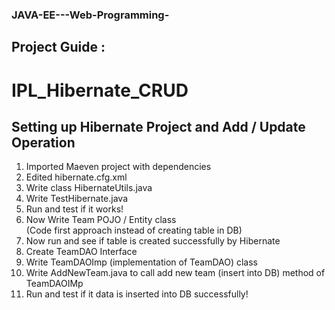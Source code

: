 ### JAVA-EE---Web-Programming-


## Project Guide :

# IPL_Hibernate_CRUD

## Setting up Hibernate Project and Add / Update Operation

1. Imported Maeven project with dependencies
2. Edited hibernate.cfg.xml
3. Write class HibernateUtils.java
4. Write TestHibernate.java
5. Run and test if it works!         
6. Now Write Team POJO / Entity class           
(Code first approach instead of creating table in DB)
7. Now run and see if table is created successfully by Hibernate 
8. Create TeamDAO Interface
9. Write TeamDAOImp (implementation of TeamDAO) class
10. Write AddNewTeam.java to call add new team (insert into DB) method of TeamDAOIMp
11. Run and test if it data is inserted into DB successfully!
